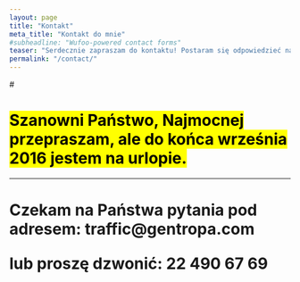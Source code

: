 ```yaml
---
layout: page
title: "Kontakt"
meta_title: "Kontakt do mnie"
#subheadline: "Wufoo-powered contact forms"
teaser: "Serdecznie zapraszam do kontaktu! Postaram się odpowiedzieć na wszystkie pytania."
permalink: "/contact/"
---
```

#<h1><mark> Szanowni Państwo, Najmocnej przepraszam, ale do końca września 2016 jestem na urlopie.</mark></h1>
<hr>

<h1>
Czekam na Państwa pytania pod adresem: traffic@gentropa.com

lub proszę dzwonić: 22 490 67 69
</h1>
